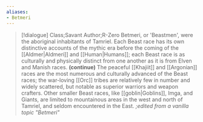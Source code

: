 ```yaml
---
aliases:
- Betmeri
---
```

>[!dialogue] Class;Savant Author;R-Zero
>Betmeri, or 'Beastmen', were the aboriginal inhabitants of Tamriel. Each Beast race has its own distinctive accounts of the mythic era before the coming of the [[Aldmer|Aldmeri]] and [[Human|Humans]]; each Beast race is as culturally and physically distinct from one another as it is from Elven and Manish races.
>**(continue)**
>The peaceful [[Khajiit]] and [[Argonian]] races are the most numerous and culturally advanced of the Beast races; the war-loving [[Orc]] tribes are relatively few in number and widely scattered, but notable as superior warriors and weapon crafters. Other smaller Beast races, like [[goblin|Goblins]], Imga, and Giants, are limited to mountainous areas in the west and north of Tamriel, and seldom encountered in the East.
>*;edited from a vanilla topic "Betmeri"*